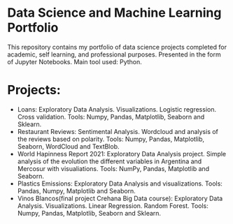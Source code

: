 # Data Science and Machine Learning Portfolio

This repository contains my portfolio of data science projects completed for academic, self learning, and professional purposes. Presented in the form of Jupyter Notebooks. Main tool used: Python.
# Projects:
- Loans: Exploratory Data Analysis. Visualizations. Logistic regression. Cross validation. Tools: Numpy, Pandas, Matplotlib, Seaborn and Sklearn.
- Restaurant Reviews: Sentimental Analysis. Wordcloud and analysis of the reviews based on polarity. Tools: Numpy, Pandas, Matplotlib, Seaborn, WordCloud and TextBlob.
- World Hapinness Report 2021: Exploratory Data Analysis project. Simple analysis of the evolution the different variables in Argentina and Mercosur with visualiations. Tools: NumPy, Pandas, Matplotlib and Seaborn.
- Plastics Emissions: Exploratory Data Analysis and visualizations. Tools: Pandas, Numpy, Matplotlib and Seaborn.
- Vinos Blancos(final project Crehana Big Data course): Exploratory Data Analysis. Visualizations. Linear Regression. Random Forest. Tools: Numpy, Pandas, Matplotlib, Seaborn and Sklearn.

